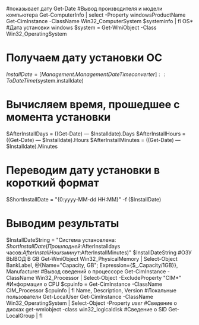 #показывает дату 
Get-Date 
#Вывод производителя и модели компьютера
Get-ComputerInfo | select -Property windowsProductName
Get-CimInstance -ClassName Win32_ComputerSystem 
$systeminfo | fl OS*
#Дата установки windows
$system = Get-WmiObject -Class Win32_OperatingSystem
# Получаем дату установки ОС
$InstallDate = [Management.ManagementDateTimeconverter]::ToDateTime($system.installdate)
# Вычисляем время, прошедшее с момента установки
$AfterInstallDays = ((Get-Date) — $Installdate).Days
$AfterInstallHours = ((Get-Date) — $Installdate).Hours
$AfterInstallMinutes = ((Get-Date) — $Installdate).Minutes
# Переводим дату установки в короткий формат
$ShortInstallDate = "{0:yyyy-MM-dd HH:MM}" -f ($InstallDate)
# Выводим результаты
$InstallDateString = "Система установлена: $ShortInstallDate (Прошло дней:$AfterInstalldays часов:$AfterInstallHours минут:$AfterInstallMinutes)"
$InstallDateString
#ОЗУ ВЫВОД В GB
Get-WmiObject Win32_PhysicalMemory | Select-Object BankLabel, @{Name="Capacity, GB"; Expression={$_.Capacity/1GB}}, Manufacturer
#Вывод сведений о процессоре
Get-CimInstance -ClassName Win32_Processor | Select-Object -ExcludeProperty "CIM*" 
#Информация о CPU 
$cpuinfo = Get-CimInstance -ClassName CIM_Processor
$cpuinfo | fl Name, Description, Version
#Локальные пользователи 
Get-LocalUser
Get-CimInstance -ClassName Win32_OperatingSystem | Select-Object -Property *user* 
#Сведение о дисках
get-wmiobject -class win32_logicaldisk 
#Сведение о SID 
Get-LocalGroup | fl
